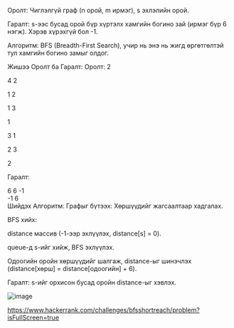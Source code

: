 Оролт: Чиглэлгүй граф (n орой, m ирмэг), s эхлэлийн орой.

Гаралт: s-ээс бусад орой бүр хүртэлх хамгийн богино зай (ирмэг бүр 6 нэгж). Хэрэв хүрэхгүй бол -1.

Алгоритм: BFS (Breadth-First Search), учир нь энэ нь жигд өргөтгөлтэй тул хамгийн богино замыг олдог.

Жишээ Оролт ба Гаралт:
Оролт:
2  

4 2 

1 2  

1 3 

1  

3 1 

2 3 

2  

Гаралт:

6 6 -1  
-1 6    
Шийдэх Алгоритм:
Графыг бүтээх: Хөршүүдийг жагсаалтаар хадгалах.

BFS хийх:

distance массив (-1-ээр эхлүүлэх, distance[s] = 0).

queue-д s-ийг хийж, BFS эхлүүлэх.

Одоогийн оройн хөршүүдийг шалгаж, distance-ыг шинэчлэх (distance[хөрш] = distance[одоогийн] + 6).

Гаралт: s-ийг орхисон бусад оройн distance-ыг хэвлэх.



![image](https://github.com/user-attachments/assets/5ba70587-9f94-4557-bffa-5b491efbe5f4)

https://www.hackerrank.com/challenges/bfsshortreach/problem?isFullScreen=true
